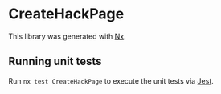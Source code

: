 # CreateHackPage

This library was generated with [Nx](https://nx.dev).

## Running unit tests

Run `nx test CreateHackPage` to execute the unit tests via [Jest](https://jestjs.io).
